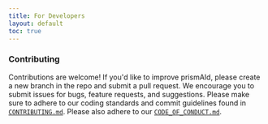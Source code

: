```yaml
---
title: For Developers
layout: default
toc: true
---
```


### Contributing
Contributions are welcome! If you'd like to improve prismAId, please create a new branch in the repo and submit a pull request. We encourage you to submit issues for bugs, feature requests, and suggestions. Please make sure to adhere to our coding standards and commit guidelines found in [`CONTRIBUTING.md`](CONTRIBUTING.md). Please also adhere to our [`CODE_OF_CONDUCT.md`](CODE_OF_CONDUCT.md.md).